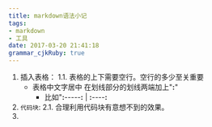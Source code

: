 ```yaml
---
title: markdown语法小记
tags: 
- markdown
- 工具
date: 2017-03-20 21:41:18
grammar_cjkRuby: true
---
```


1.  插入表格：
    1.1. 表格的上下需要空行。空行的多少至关重要
    * 表格中文字居中 在划线部分的划线两端加上"**:**"
      * 比如"**:**-----**:** | **:**----**:**
        <!--more-->
2.  `代码块`:
    2.1. 合理利用代码块有意想不到的效果。
3.
